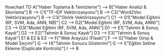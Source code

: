 flowchart TD
    A["Haber Toplama & Temizleme"] --> B["Haber Analizi & Skorlama"]
    B --> C1["TF-IDF Vektörizasyonu"]
    B --> C2["Word2Vec Vektörizasyonu"]
    B --> C3["GloVe Vektörizasyonu"]
    C1 --> D1["Model Eğitimi (RF, SVM, Ada, ANN, NB)"]
    C2 --> D2["Model Eğitimi (RF, SVM, Ada, ANN)"]
    C3 --> D3["Model Eğitimi (RF, SVM, Ada, ANN)"]
    D1 --> E1["Tahmin & Sonuç Kaydı"]
    D2 --> E2["Tahmin & Sonuç Kaydı"]
    D3 --> E3["Tahmin & Sonuç Kaydı"]
    E1 & E2 & E3 --> F["Web Arayüzü (Flask)"]
    F --> G["Haber Girişi & Model Seçimi"]
    G --> H["Tahmin Sonucu Gösterimi"]
    G --> I["Eğitim Setine Ekleme (Duplicate Kontrolü)"]
    I --> B 